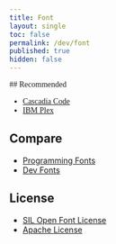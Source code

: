 ```yaml
---
title: Font
layout: single
toc: false
permalink: /dev/font
published: true
hidden: false
---
```


<head>
  <base target="_blank">
</head>

<div style="font-family: 'Cascadia Code;'" markdown="1">
## Recommended

- [Cascadia Code](https://github.com/microsoft/cascadia-code)
- [IBM Plex](https://www.ibm.com/plex/)
</div>
  
## Compare

- [Programming Fonts](https://www.programmingfonts.org/)
- [Dev Fonts](https://devfonts.gafi.dev/)

## License

- [SIL Open Font License](https://scripts.sil.org/cms/scripts/page.php?id=OFL)
- [Apache License](http://www.apache.org/licenses/LICENSE-2.0.html)


